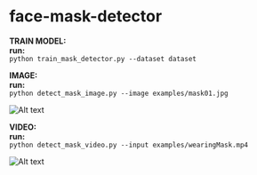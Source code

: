 # face-mask-detector

**TRAIN MODEL:**\
**run:**\
```python train_mask_detector.py --dataset dataset```

**IMAGE:**\
**run:**\
```python detect_mask_image.py --image examples/mask01.jpg```

![Alt text](readme/mask02.png?raw=true "Title")

**VIDEO:**\
**run:**\
```python detect_mask_video.py --input examples/wearingMask.mp4```

![Alt text](readme/mask01.png?raw=true "Title")
